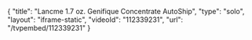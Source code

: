 {
    "title": "Lancme 1.7 oz. Genifique Concentrate AutoShip",
    "type": "solo",
    "layout": "iframe-static",
    "videoId": "112339231",
    "url": "\/tvpembed\/112339231"
}